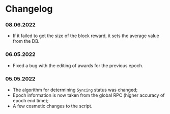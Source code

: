 # Changelog

### 08.06.2022
- If it failed to get the size of the block reward, it sets the average value from the DB.

### 06.05.2022
- Fixed a bug with the editing of awards for the previous epoch.

### 05.05.2022
- The algorithm for determining `Syncing` status was changed;
- Epoch information is now taken from the global RPC (higher accuracy of epoch end time);
- A few cosmetic changes to the script.
